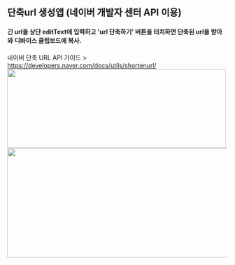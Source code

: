 ## 단축url 생성앱 (네이버 개발자 센터 API 이용)

#### 긴 url을 상단 editText에 입력하고 'url 단축하기' 버튼을 터치하면 단축된 url을 받아와 디바이스 클립보드에 복사.

네이버 단축 URL API 가이드 > https://developers.naver.com/docs/utils/shortenurl/
<img src="https://user-images.githubusercontent.com/76998855/146390878-2bf0a77b-4612-47e0-9333-5371cd751808.PNG" width="500" height="180"/>
<img src="https://user-images.githubusercontent.com/76998855/146390883-839495f0-4607-4076-9823-32df47646205.PNG" width="600" height="250"/>


